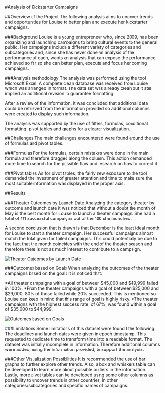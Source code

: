 

#Analysis of Kickstarter Campaigns


##Overview of the Project
The following analysis aims to uncover trends and opportunities for Louise to better plan and execute her kickstarter campaigns. 

###Background
Louise is a young entrepreneur who, since 2009, has been organizing and launching campaigns to bring cultural events to the general public. Her campaigns include a different variety of categories and subcategories and, since she has never done an analysis of the performance of each, wants an analysis that can expose the performance achieved so far so she can better plan, execute and focus her coming campaigns.

###Analysis methodology
The analysis was performed using the tool Microsoft Excel. A complete clean database was received from Louise which was arranged in format. The data set was already clean but it still implied an additional revision to guarantee formatting. 

After a review of the information, it was concluded that additional data could be retrieved from the information provided so additional columns were created to display such information.

The analysis was supported by the use of filters, formulas, conditional formatting, pivot tables and graphs for a clearer visualization. 

##Challenges
The main challenges encountered were found around the use of formulas and pivot tables. 

###Formulas
For the formulas, certain mistakes were done in the main formula and therefore dragged along the column. This action demanded more time to search for the possible flaw and research on how to correct it. 

###Pivot tables
As for pivot tables, the fairly new exposure to the tool demanded the investment of greater attention and time to make sure the most suitable information was displayed in the proper axis. 

##Results

###Theater Outcomes by Launch Date
Analyzing the category theater by outcome and launch date it was noticed that without a doubt the month of May is the best month for Louise to launch a theater campaign. She had a total of 111 successful campaigns out of the 166 she launched. 

A second conclusion that is drawn is that December is the least ideal month for Louise to start a theater campaign. Her successful campaigns almost match the total given for failed campaigns. This could potentially be due to the fact that the month coincides with the end of the theater season and therefore there is not as much interest to contribute to a campaign.

![Theater Outcomes by Launch Date](resources/theater_Outcomes_vs_Launch.png)

###Outcomes based on Goals
When analyzing the outcomes of the theater campaigns based on the goals it is noticed that:

*All theater campaigns with a goal of between $45,000 and $49,999 failed in 100%. 
*From the theater campaigns with a goal of between $25,000 and $29,000, 80% of those failed while 20% succeeded. This is mentioned so Louise can keep in mind that this range of goal is highly risky.
*The theater campaigns with the highest success rate, of 67%, was found within a goal of $35,000 to $44,999.

![Outcomes based on Goals](resources/Outcomes_vs_Goalsl.png)

###Limitations
Some limitations of this dataset were found I the following:
The deadlines and launch dates were given in epoch timestamp. This requested to dedicate time to transform time into a readable format. 
The dataset was initially incomplete in information. Therefore additional columns were added, using the information provided, to support the analysis. 

###Other Visualization Possibilities
It is recommended the use of bar graphs to further explore other trends. Also, a box and whiskers table can be developed to learn more about possible outliers in the information. Lastly, more pivot tables can be developed using some other columns as possibility to uncover trends in other countries, in other categories/subcategories and specific names of campaigns.




